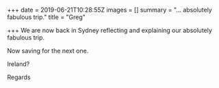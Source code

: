 +++
date = 2019-06-21T10:28:55Z
images = []
summary = "... absolutely fabulous trip."
title = "Greg"

+++
We are now back in Sydney reflecting and explaining our absolutely fabulous trip.

Now saving for the next one.

Ireland?

Regards